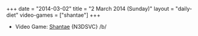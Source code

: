 +++
date = "2014-03-02"
title = "2 March 2014 (Sunday)"
layout = "daily-diet"
video-games = ["shantae"]
+++


* Video Game: [Shantae](/video-games/shantae) {N3DSVC} /b/